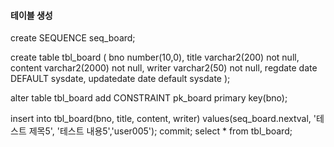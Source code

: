 #### 테이블 생성
create SEQUENCE seq_board;

create table tbl_board (
    bno number(10,0),
    title varchar2(200) not null,
    content varchar2(2000) not null,
    writer varchar2(50) not null,
    regdate date DEFAULT sysdate,
    updatedate date default sysdate
);

alter table tbl_board add CONSTRAINT pk_board
primary key(bno);

insert into tbl_board(bno, title, content, writer)
values(seq_board.nextval, '테스트 제목5', '테스트 내용5','user005');
commit;
select * from tbl_board;